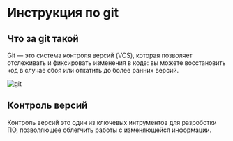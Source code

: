 # Инструкция по git 
## Что за git такой
Git — это система контроля версий (VCS), которая позволяет отслеживать и фиксировать изменения в коде: вы можете восстановить код в случае сбоя или откатить до более ранних версий.

![git](https://laravelcode.com/upload/categoryimages/git.png)
## Контроль версий 
Контроль версий это один из ключевых интрументов для разроботки ПО, позволяющее облегчить работы с изменяющейся информации.
##
##
##
##
##
##
##
##
##
##
##